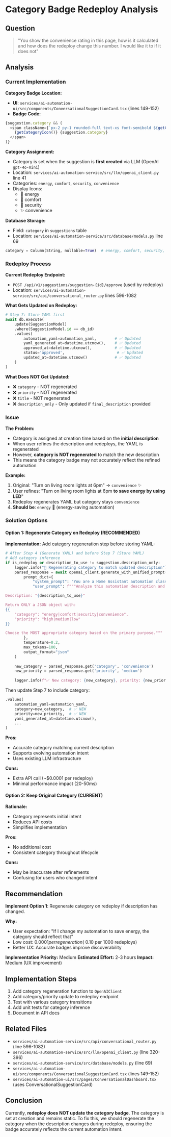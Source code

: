 # Category Badge Redeploy Analysis

## Question
> "You show the convenience rating in this page, how is it calculated and how does the redeploy change this number. I would like it to if it does not"

## Analysis

### Current Implementation

**Category Badge Location:**
- **UI**: `services/ai-automation-ui/src/components/ConversationalSuggestionCard.tsx` (lines 149-152)
- **Badge Code:**
```typescript
{suggestion.category && (
  <span className={`px-2 py-1 rounded-full text-xs font-semibold ${getCategoryColor()}`}>
    {getCategoryIcon()} {suggestion.category}
  </span>
)}
```

**Category Assignment:**
- Category is set when the suggestion is **first created** via LLM (OpenAI `gpt-4o-mini`)
- Location: `services/ai-automation-service/src/llm/openai_client.py` line 41
- Categories: `energy`, `comfort`, `security`, `convenience`
- Display Icons:
  - 🌱 energy
  - 💙 comfort  
  - 🔐 security
  - ✨ convenience

**Database Storage:**
- Field: `category` in `suggestions` table
- Location: `services/ai-automation-service/src/database/models.py` line 69
```python
category = Column(String, nullable=True)  # energy, comfort, security, convenience
```

### Redeploy Process

**Current Redeploy Endpoint:**
- `POST /api/v1/suggestions/suggestion-{id}/approve` (used by redeploy)
- Location: `services/ai-automation-service/src/api/conversational_router.py` lines 596-1082

**What Gets Updated on Redeploy:**
```python
# Step 7: Store YAML first
await db.execute(
    update(SuggestionModel)
    .where(SuggestionModel.id == db_id)
    .values(
        automation_yaml=automation_yaml,        # ✅ Updated
        yaml_generated_at=datetime.utcnow(),    # ✅ Updated
        approved_at=datetime.utcnow(),          # ✅ Updated
        status='approved',                       # ✅ Updated
        updated_at=datetime.utcnow()            # ✅ Updated
    )
)
```

**What Does NOT Get Updated:**
- ❌ `category` - NOT regenerated
- ❌ `priority` - NOT regenerated
- ❌ `title` - NOT regenerated
- ❌ `description_only` - Only updated if `final_description` provided

### Issue

**The Problem:**
- Category is assigned at creation time based on the **initial description**
- When user refines the description and redeploys, the YAML is regenerated
- However, **category is NOT regenerated** to match the new description
- This means the category badge may not accurately reflect the refined automation

**Example:**
1. Original: "Turn on living room lights at 6pm" → `convenience` ✨
2. User refines: "Turn on living room lights at 6pm **to save energy by using LED**"
3. Redeploy regenerates YAML but category stays `convenience`
4. **Should be**: `energy` 🌱 (energy-saving automation)

### Solution Options

#### Option 1: Regenerate Category on Redeploy (RECOMMENDED)
**Implementation:**
Add category regeneration step before storing YAML:

```python
# After Step 4 (Generate YAML) and before Step 7 (Store YAML)
# Add category inference
if is_redeploy or description_to_use != suggestion.description_only:
    logger.info("🔄 Regenerating category to match updated description")
    parsed_response = await openai_client.generate_with_unified_prompt(
        prompt_dict={
            "system_prompt": "You are a Home Assistant automation classifier.",
            "user_prompt": f"""Analyze this automation description and classify it.

Description: "{description_to_use}"

Return ONLY a JSON object with:
{{
    "category": "energy|comfort|security|convenience",
    "priority": "high|medium|low"
}}

Choose the MOST appropriate category based on the primary purpose."""
        },
        temperature=0.2,
        max_tokens=100,
        output_format="json"
    )
    
    new_category = parsed_response.get('category', 'convenience')
    new_priority = parsed_response.get('priority', 'medium')
    
    logger.info(f"✅ New category: {new_category}, priority: {new_priority}")
```

Then update Step 7 to include category:
```python
.values(
    automation_yaml=automation_yaml,
    category=new_category,  # ✅ NEW
    priority=new_priority,  # ✅ NEW
    yaml_generated_at=datetime.utcnow(),
    ...
)
```

**Pros:**
- Accurate category matching current description
- Supports evolving automation intent
- Uses existing LLM infrastructure

**Cons:**
- Extra API call (~$0.0001 per redeploy)
- Minimal performance impact (20-50ms)

#### Option 2: Keep Original Category (CURRENT)
**Rationale:**
- Category represents initial intent
- Reduces API costs
- Simplifies implementation

**Pros:**
- No additional cost
- Consistent category throughout lifecycle

**Cons:**
- May be inaccurate after refinements
- Confusing for users who changed intent

## Recommendation

**Implement Option 1**: Regenerate category on redeploy if description has changed.

**Why:**
- User expectation: "If I change my automation to save energy, the category should reflect that"
- Low cost: $0.0001 per regeneration (~$0.10 per 1000 redeploys)
- Better UX: Accurate badges improve discoverability

**Implementation Priority:** Medium
**Estimated Effort:** 2-3 hours
**Impact:** Medium (UX improvement)

## Implementation Steps

1. Add category regeneration function to `OpenAIClient`
2. Add category/priority update to redeploy endpoint
3. Test with various category transitions
4. Add unit tests for category inference
5. Document in API docs

## Related Files

- `services/ai-automation-service/src/api/conversational_router.py` (line 596-1082)
- `services/ai-automation-service/src/llm/openai_client.py` (line 320-396)
- `services/ai-automation-service/src/database/models.py` (line 69)
- `services/ai-automation-ui/src/components/ConversationalSuggestionCard.tsx` (lines 149-152)
- `services/ai-automation-ui/src/pages/ConversationalDashboard.tsx` (uses ConversationalSuggestionCard)

## Conclusion

Currently, **redeploy does NOT update the category badge**. The category is set at creation and remains static. To fix this, we should regenerate the category when the description changes during redeploy, ensuring the badge accurately reflects the current automation intent.

